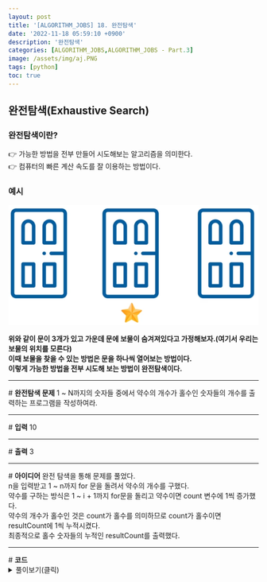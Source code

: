 ```yaml
---
layout: post
title: '[ALGORITHM_JOBS] 18. 완전탐색'
date: '2022-11-18 05:59:10 +0900'
description: '완전탐색'
categories: [ALGORITHM_JOBS,ALGORITHM_JOBS - Part.3]
image: /assets/img/aj.PNG
tags: [python]
toc: true
---
```

## <b>완전탐색(Exhaustive Search)</b>
### <b>완전탐색이란?</b>
👉 가능한 방법을 전부 만들어 시도해보는 알고리즘을 의미한다.<br>
👉 컴퓨터의 빠른 계산 속도를 잘 이용하는 방법이다.
### <b>예시</b>
<img src="/assets/img/1/door.PNG" width="700px" alt="표사진">

<b>위와 같이 문이 3개가 있고 가운데 문에 보물이 숨겨져있다고 가정해보자.(여기서 우리는 보물의 위치를 모른다)<br>
이때 보물을 찾을 수 있는 방법은 문을 하나씩 열어보는 방법이다.<br>
이렇게 가능한 방법을 전부 시도해 보는 방법이 완전탐색이다.</b>
<hr>
# <b>완전탐색 문제</b>
1 ~ N까지의 숫자들 중에서 약수의 개수가 홀수인 숫자들의 개수를 출력하는 프로그램을 작성하여라.
<hr>
# <b>입력</b>
10
<hr>
# <b>출력</b>
3
<hr>
# <b>아이디어</b>
완전 탐색을 통해 문제를 풀었다.<br>
n을 입력받고 1 ~ n까지 for 문을 돌려서 약수의 개수를 구했다.<br>
약수를 구하는 방식은 1 ~ i + 1까지 for문을 돌리고 약수이면 count 변수에 1씩 증가했다.<br>
약수의 개수가 홀수인 것은 count가 홀수를 의미하므로 count가 홀수이면 resultCount에 1씩 누적시켰다.<br>
최종적으로 홀수 숫자들의 누적인 resultCount를 출력했다.
<hr>
# <b>코드</b>
<details>
<summary id="summary1">풀이보기(클릭)</summary>
<div markdown="1">

~~~python
n = int(input())
resultCount = 0
for i in range(1, n + 1):
    count = 0
    for j in range(1, i+1):
        if i % j == 0:
            count += 1
    if count % 2 != 0:
        resultCount += 1
print(resultCount)
~~~
</div>
</details>